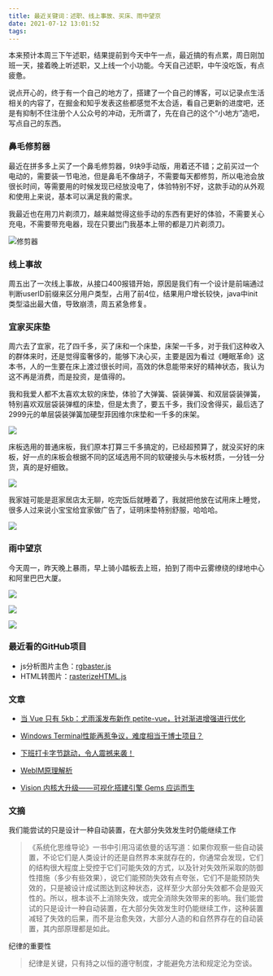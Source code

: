```yaml
---
title: 最近关键词：述职、线上事故、买床、雨中望京
date: 2021-07-12 13:01:52
tags:
---
```



本来预计本周三下午述职，结果提前到今天中午一点，最近搞的有点累，周日刚加班一天，接着晚上听述职，又上线一个小功能。今天自己述职，中午没吃饭，有点疲惫。

说点开心的，终于有一个自己的地方了，搭建了一个自己的博客，可以记录点生活相关的内容了，在掘金和知乎发表这些都感觉不太合适，看自己更新的进度吧，还是有抑制不住注册个人公众号的冲动，无所谓了，先在自己的这个“小地方”造吧，写点自己的东西。


### 鼻毛修剪器
最近在拼多多上买了一个鼻毛修剪器，9块9手动版，用着还不错；之前买过一个电动的，需要装一节电池，但是鼻毛不像胡子，不需要每天都修剪，所以电池会放很长时间，等需要用的时候发现已经放没电了，体验特别不好，这款手动的从外观和使用上来说，基本可以满足我的需求。

我最近也在用刀片剃须刀，越来越觉得这些手动的东西有更好的体验，不需要关心充电，不需要带充电器，现在只要出门我基本上带的都是刀片剃须刀。

![修剪器](https://raw.githubusercontent.com/nihaojob/blogImg/main/src%3Dhttp___cbu01.alicdn.com_img_ibank_2013_262_930_1008039262_1124984138.jpg%26refer%3Dhttp___cbu01.alicdn.jpeg)

### 线上事故

周五出了一次线上事故，从接口400报错开始，原因是我们有一个设计是前端通过判断userID前缀来区分用户类型，占用了前4位，结果用户增长较快，java中init类型溢出最大值，导致崩溃，周五紧急修复。


### 宜家买床垫

周六去了宜家，花了四千多，买了床和一个床垫，床架一千多，对于我们这种收入的群体来时，还是觉得蛮奢侈的，能够下决心买，主要是因为看过《睡眠革命》这本书，人的一生要在床上渡过很长时间，高效的休息能带来好的精神状态，我认为这不再是消费，而是投资，是值得的。

我和我爱人都不太喜欢太软的床垫，体验了大弹簧、袋装弹簧、和双层袋装弹簧，特别喜欢双层袋装弹框的床垫，但是太贵了，要五千多，我们没舍得买，最后选了2999元的单层袋装弹簧加硬型菲因维尔床垫和一千多的床架。

![](https://raw.githubusercontent.com/nihaojob/blogImg/main/WechatIMG776.jpeg)

床板选用的普通床板，我们原本打算三千多搞定的，已经超预算了，就没买好的床板，好一点的床板会根据不同的区域选用不同的软硬接头与木板材质，一分钱一分货，真的是好细致。

![](https://raw.githubusercontent.com/nihaojob/blogImg/main/WechatIMG775.jpeg)

我家娃可能是逛家居店太无聊，吃完饭后就睡着了，我就把他放在试用床上睡觉，很多人过来说小宝宝给宜家做广告了，证明床垫特别舒服，哈哈哈。

![](https://raw.githubusercontent.com/nihaojob/blogImg/main/WechatIMG773.jpeg)

### 雨中望京

今天周一，昨天晚上暴雨，早上骑小踏板去上班，拍到了雨中云雾缭绕的绿地中心和阿里巴巴大厦。

![](https://raw.githubusercontent.com/nihaojob/blogImg/main/WechatIMG772.jpeg)

![](https://raw.githubusercontent.com/nihaojob/blogImg/main/WechatIMG771.jpeg)

![](https://raw.githubusercontent.com/nihaojob/blogImg/main/WechatIMG770.jpeg)

### 最近看的GitHub项目
- js分析图片主色：[rgbaster.js](https://github.com/briangonzalez/rgbaster.js)
- HTML转图片：[rasterizeHTML.js](https://github.com/cburgmer/rasterizeHTML.js)


### 文章

- [当 Vue 只有 5kb：尤雨溪发布新作 petite-vue，针对渐进增强进行优化](https://mp.weixin.qq.com/s/L90F_s9-jdYXWXTrpq4G5Q)

- [Windows Terminal性能再惹争议，难度相当于博士项目？](https://mp.weixin.qq.com/s/1tnDvvaG_w_ycVKjIdnwTg)

- [下班打卡字节跳动，令人震撼来袭！](https://mp.weixin.qq.com/s/o0kzYzX5El4QiWEpczklGQ)


- [WebIM原理解析](https://mp.weixin.qq.com/s/IGTirxb6Cg7c_uMrHyvhHw)

- [Vision 内核大升级——可视化搭建引擎 Gems 应运而生](https://mp.weixin.qq.com/s/iwYN4a_YNosyjTGBodCm9Q)


### 文摘

我们能尝试的只是设计一种自动装置，在大部分失效发生时仍能继续工作
> 《系统化思维导论》一书中引用冯诺依曼的话写道：如果你观察一些自动装置，不论它们是人类设计的还是自然界本来就存在的，你通常会发现，它们的结构很大程度上受控于它们可能失效的方式，以及针对失效所采取的防御性措施（多少有些效果），说它们能预防失效有点夸张，它们不是能预防失效的，只是被设计成试图达到这种状态，这样至少大部分失效都不会是毁灭性的。所以，根本谈不上消除失效，或完全消除失效带来的影响。我们能尝试的只是设计一种自动装置，在大部分失效发生时仍能继续工作，这种装置减轻了失效的后果，而不是治愈失效，大部分人造的和自然界存在的自动装置，其内部原理都是如此。


纪律的重要性
> 纪律是关键，只有持之以恒的遵守制度，才能避免方法和规定沦为空谈。







